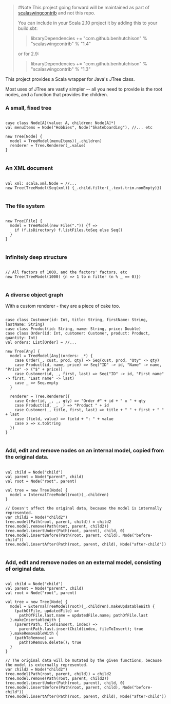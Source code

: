 
> #Note
> This project going forward will be maintained as part of [scalaswingcontrib](https://github.com/benhutchison/ScalaSwingContrib) and not this repo.
> 
> You can include in your Scala 2.10 project it by adding this to your build.sbt:
> > libraryDependencies += "com.github.benhutchison" % "scalaswingcontrib" % "1.4"
>
> or for 2.9: 
> > libraryDependencies += "com.github.benhutchison" % "scalaswingcontrib" % "1.3"
>

This project provides a Scala wrapper for Java's JTree class.

Most uses of JTree are vastly simpler -- all you need to provide is the root nodes, and a function that provides the children.

### A small, fixed tree 

<pre>
<code>
case class Node[A](value: A, children: Node[A]*)
val menuItems = Node("Hobbies", Node("Skateboarding"), //... etc
      
new Tree[Node] {
  model = TreeModel(menuItems)(_.children)
  renderer = Tree.Renderer(_.value)
}
</code>
</pre>

### An XML document

<pre>
<code>
val xml: scala.xml.Node = //...
new Tree(TreeModel(Seq(xml)) {_.child.filter(_.text.trim.nonEmpty)})
</code>
</pre>

### The file system

<pre>
<code>
new Tree[File] {
  model = TreeModel(new File(".")) {f => 
    if (f.isDirectory) f.listFiles.toSeq else Seq()
  }
}
</code>
</pre>

### Infinitely deep structure

<pre>
<code>
// All factors of 1000, and the factors' factors, etc
new Tree(TreeModel(1000) {n => 1 to n filter (n % _ == 0)})
</code>
</pre>

### A diverse object graph

With a custom renderer - they are a piece of cake too.

<pre>
<code>
case class Customer(id: Int, title: String, firstName: String, lastName: String)
case class Product(id: String, name: String, price: Double)
case class Order(id: Int, customer: Customer, product: Product, quantity: Int)
val orders: List[Order] = //...

new Tree[Any] {
  model = TreeModel[Any](orders: _*) {
    case Order(_, cust, prod, qty) => Seq(cust, prod, "Qty" -> qty)
    case Product(id, name, price) => Seq("ID" -> id, "Name" -> name, "Price" -> ("$" + price))
    case Customer(id, _, first, last) => Seq("ID" -> id, "First name" -> first, "Last name" -> last)
    case _ => Seq.empty
  }

  renderer = Tree.Renderer({
    case Order(id, _, _, qty) => "Order #" + id + " x " + qty
    case Product(id, _, _) => "Product " + id
    case Customer(_, title, first, last) => title + " " + first + " " + last
    case (field, value) => field + ": " + value
    case x => x.toString
  })
}
</code>
</pre>


### Add, edit and remove nodes on an internal model, copied from the original data.

<pre>
<code>
val child = Node("child")
val parent = Node("parent", child)
val root = Node("root", parent)

val tree = new Tree[Node] {
  model = InternalTreeModel(root)(_.children)
}

// Doesn't affect the original data, because the model is internally represented.
var child2 = Node("child2")
tree.model(Path(root, parent, child)) = child2
tree.model.remove(Path(root, parent, child2))
tree.model.insertUnder(Path(root, parent), child, 0)
tree.model.insertBefore(Path(root, parent, child), Node("before-child"))
tree.model.insertAfter(Path(root, parent, child), Node("after-child"))
</code>
</pre>

### Add, edit and remove nodes on an external model, consisting of original data.

<pre>
<code>
val child = Node("child")
val parent = Node("parent", child)
val root = Node("root", parent)

val tree = new Tree[Node] {
  model = ExternalTreeModel(root)(_.children).makeUpdatableWith {
    (pathOfFile, updatedFile) => 
      pathOfFile.last.name = updatedFile.name; pathOfFile.last
  }.makeInsertableWith {
    (parentPath, fileToInsert, index) => 
      parentPath.last.insertChild(index, fileToInsert); true
  }.makeRemovableWith {
    (pathToRemove) => 
      pathToRemove.delete(); true
  }
}

// The original data will be mutated by the given functions, because the model is externally represented.
var child2 = Node("child2")
tree.model(Path(root, parent, child)) = child2
tree.model.remove(Path(root, parent, child2))
tree.model.insertUnder(Path(root, parent), child, 0)
tree.model.insertBefore(Path(root, parent, child), Node("before-child"))
tree.model.insertAfter(Path(root, parent, child), Node("after-child"))
</code>
</pre>
